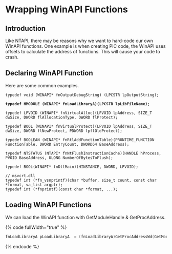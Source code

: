 # Wrapping WinAPI Functions

## Introduction

Like NTAPI, there may be reasons why we want to hard-code our own WinAPI functions. One example is when creating PIC code, the WinAPI uses offsets to calculate the address of functions. This will cause your code to crash.&#x20;



## Declaring WinAPI Function

Here are some common examples.

<pre class="language-c" data-full-width="true"><code class="lang-c">typedef void (WINAPI* fnOutputDebugString) (LPCSTR lpOutputString);
<strong>
</strong><strong>typedef HMODULE (WINAPI* fnLoadLibraryA)(LPCSTR lpLibFileName);
</strong>
typedef LPVOID (WINAPI* fnVirtualAlloc)(LPVOID lpAddress, SIZE_T dwSize, DWORD flAllocationType, DWORD flProtect);

typedef BOOL (WINAPI* fnVirtualProtect)(LPVOID lpAddress, SIZE_T dwSize, DWORD flNewProtect, PDWORD lpflOldProtect);

typedef BOOLEAN (WINAPI* fnRtlAddFunctionTable)(PRUNTIME_FUNCTION FunctionTable, DWORD EntryCount, DWORD64 BaseAddress);

typedef NTSTATUS (NTAPI* fnNtFlushInstructionCache)(HANDLE hProcess, PVOID BaseAddress, ULONG NumberOfBytesToFlush);

typedef BOOL(WINAPI* fnDllMain)(HINSTANCE, DWORD, LPVOID);

// msvcrt.dll
typedef int (*fn_vsnprintf)(char *buffer, size_t count, const char *format, va_list argptr);
typedef int (*fnprintf)(const char *format, ...);
</code></pre>



## Loading WinAPI Functions

We can load the WinAPI function with GetModuleHandle & GetProcAddress.

{% code fullWidth="true" %}
```c
fnLoadLibraryA pLoadLibraryA  = (fnLoadLibraryA)GetProcAddressWd(GetModuleHandleWd(L"KERNEL32.dll"), "LoadLibraryA");
```
{% endcode %}
